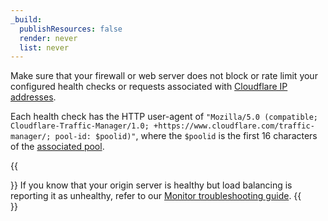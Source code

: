 ```yaml
---
_build:
  publishResources: false
  render: never
  list: never
---
```

Make sure that your firewall or web server does not block or rate limit your configured health checks or requests associated with [Cloudflare IP addresses](https://www.cloudflare.com/ips).

Each health check has the HTTP user-agent of `"Mozilla/5.0 (compatible; Cloudflare-Traffic-Manager/1.0; +https://www.cloudflare.com/traffic-manager/; pool-id: $poolid)"`, where the `$poolid` is the first 16 characters of the [associated pool](/understand-basics/pools).

{{<Aside type="warning">}}
If you know that your origin server is healthy but load balancing is reporting it as unhealthy, refer to our [Monitor troubleshooting guide](https://support.cloudflare.com/hc/articles/4407016052493#h_4wg9kQ1xyMWU8HToLDLXRe).
{{</Aside>}}
